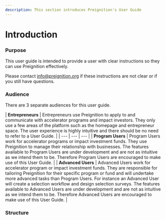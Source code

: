 ```yaml
---
description: This section introduces Preignition's User Guide
---
```


# Introduction

### Purpose

This user guide is intended to provide a user with clear instructions so they can use Preignition effectively.

Please contact info@preignition.org if these instructions are not clear or if you still have questions.

### Audience

There are 3 separate audiences for this user guide.

| **Entrepreneurs**                                                                                       | Entrepreneurs use Preignition to apply to and communicate with accelerator programs and impact investors.  They only use a few areas of the platform such as the homepage and entrepreneur space.  The user experience is highly intuitive and there should be no need to refer to a User Guide.   |
| --- | --- | --- |
| **Program Users** | Program Users work for accelerator programs or impact investment funds.  They use Preignition to manage their relationship with businesses.  The features available to Program Users are under development and are not as intuitive as we intend them to be.  Therefore Program Users are encouraged to make use of this User Guide. |
| **Advanced Users** | Advanced Users work for accelerator program or impact investment funds.  They are responsible for tailoring Preignition for their specific program or fund and will undertake more advanced tasks than Program Users.  For instance an Advanced User will create a selection workflow and design selection surveys.  The features available to Advanced Users are under development and are not as intuitive as we intend them to be.  Therefore Advanced Users are encouraged to make use of this User Guide. |

### Structure



